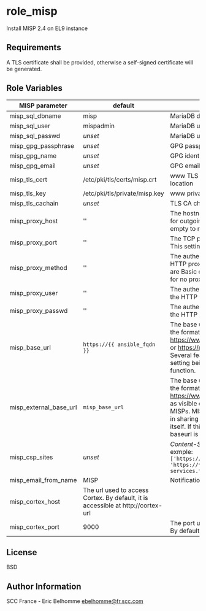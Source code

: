 # role_misp

Install MISP 2.4 on EL9 instance

## Requirements

A TLS certificate shall be provided, otherwise a self-signed certificate will be generated. 

## Role Variables
| MISP parameter | default | description |
|--- |--- |--- |
| misp_sql_dbname     | misp | MariaDB database name |
| misp_sql_user       | mispadmin | MariaDB user name |
| misp_sql_passwd     | _unset_ | MariaDB user password |
| misp_gpg_passphrase | _unset_ | GPG passphrase |
| misp_gpg_name       | _unset_ | GPG identity name |
| misp_gpg_email      | _unset_ | GPG email address |
| misp_tls_cert       | /etc/pki/tls/certs/misp.crt | www TLS public certificate location |
| misp_tls_key        | /etc/pki/tls/private/misp.key | www private key location |
| misp_tls_cachain    | _unset_ | TLS CA chain location |
| misp_proxy_host   | '' | The hostname of an HTTP proxy for outgoing sync requests. Leave empty to not use a proxy. |
| misp_proxy_port   | '' | The TCP port for the HTTP proxy.	This setting has to be a number. |
| misp_proxy_method | '' | The authentication method for the HTTP proxy. Currently supported are Basic or Digest. Leave empty for no proxy authentication |
| misp_proxy_user   | '' | The authentication username for the HTTP proxy |
| misp_proxy_passwd | '' | The authentication password for the HTTP proxy |
| misp_base_url | `https://{{ ansible_fqdn }}` | The base url of the application (in the format https://www.mymispinstance.com or https://myserver.com/misp). Several features depend on this setting being correctly set to function. |
| misp_external_base_url | `misp_base_url` | The base url of the application (in the format https://www.mymispinstance.com) as visible externally/by other MISPs. MISP will encode this URL in sharing groups when including itself. If this value is not set, the baseurl is used as a fallback |
| misp_csp_sites | _unset_ | _Content-Security-Policy_ values. exmple: `['https://*.soc.dcops.scc', 'https://*.anygate.scc-services.fr']` |
| misp_email_from_name | MISP | Notification e-mail sender name. |
| misp_cortex_host | The url used to access Cortex. By default, it is accessible at http://cortex-url| 
| misp_cortex_port | 9000 | The port used to access Cortex. By default, this is port 9000 |

## License

BSD

## Author Information
SCC France - Eric Belhomme <ebelhomme@fr.scc.com>
